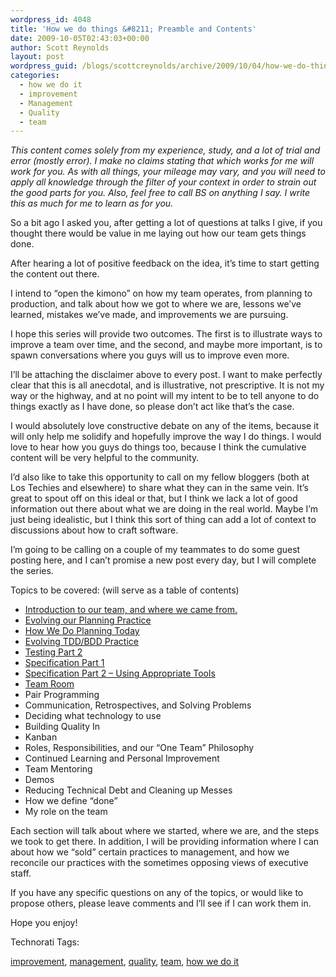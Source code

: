 ```yaml
---
wordpress_id: 4048
title: 'How we do things &#8211; Preamble and Contents'
date: 2009-10-05T02:43:03+00:00
author: Scott Reynolds
layout: post
wordpress_guid: /blogs/scottcreynolds/archive/2009/10/04/how-we-do-things-preamble-and-contents.aspx
categories:
  - how we do it
  - improvement
  - Management
  - Quality
  - team
---
```

_This content comes solely from my experience, study, and a lot of trial and error (mostly error). I make no claims stating that which works for me will work for you. As with all things, your mileage may vary, and you will need to apply all knowledge through the filter of your context in order to strain out the good parts for you. Also, feel free to call BS on anything I say. I write this as much for me to learn as for you._ 

So a bit ago I asked you, after getting a lot of questions at talks I give, if you thought there would be value in me laying out how our team gets things done.

After hearing a lot of positive feedback on the idea, it&#8217;s time to start getting the content out there.

I intend to &#8220;open the kimono&#8221; on how my team operates, from planning to production, and talk about how we got to where we are, lessons we&#8217;ve learned, mistakes we&#8217;ve made, and improvements we are pursuing.

I hope this series will provide two outcomes. The first is to illustrate ways to improve a team over time, and the second, and maybe more important, is to spawn conversations where you guys will us to improve even more.

I&#8217;ll be attaching the disclaimer above to every post. I want to make perfectly clear that this is all anecdotal, and is illustrative, not prescriptive. It is not my way or the highway, and at no point will my intent to be to tell anyone to do things exactly as I have done, so please don&#8217;t act like that&#8217;s the case.

I would absolutely love constructive debate on any of the items, because it will only help me solidify and hopefully improve the way I do things. I would love to hear how you guys do things too, because I think the cumulative content will be very helpful to the community.

I&#8217;d also like to take this opportunity to call on my fellow bloggers (both at Los Techies and elsewhere) to share what they can in the same vein. It&#8217;s great to spout off on this ideal or that, but I think we lack a lot of good information out there about what we are doing in the real world. Maybe I&#8217;m just being idealistic, but I think this sort of thing can add a lot of context to discussions about how to craft software.

I&#8217;m going to be calling on a couple of my teammates to do some guest posting here, and I can&#8217;t promise a new post every day, but I will complete the series.

Topics to be covered: (will serve as a table of contents)

  * [Introduction to our team, and where we came from.](http://www.lostechies.com/blogs/scottcreynolds/archive/2009/10/05/how-we-do-things-who-we-are-where-we-were-where-we-stand.aspx)
  * [Evolving our Planning Practice](http://www.lostechies.com/blogs/scottcreynolds/archive/2009/10/05/how-we-do-things-evolving-our-planning-practice.aspx)
  * [How We Do Planning Today](http://www.lostechies.com/blogs/scottcreynolds/archive/2009/10/06/how-we-do-things-planning-part-2.aspx)
  * [Evolving TDD/BDD Practice](http://www.lostechies.com/blogs/scottcreynolds/archive/2009/10/07/how-we-do-things-tdd-bdd.aspx)
  * [Testing Part 2](http://www.lostechies.com/blogs/scottcreynolds/archive/2009/10/11/how-we-do-things-testing-part-2.aspx)
  * [Specification Part 1](http://www.lostechies.com/blogs/scottcreynolds/archive/2009/11/12/how-we-do-things-evolving-our-specification-practice.aspx)
  * [Specification Part 2 &#8211; Using Appropriate Tools](http://www.lostechies.com/blogs/scottcreynolds/archive/2009/11/13/how-we-do-things-specification-using-the-right-tools.aspx)
  * [Team Room](http://www.lostechies.com/blogs/scottcreynolds/archive/2009/11/17/how-we-do-things-the-team-room.aspx)
  * Pair Programming
  * Communication, Retrospectives, and Solving Problems
  * Deciding what technology to use
  * Building Quality In
  * Kanban
  * Roles, Responsibilities, and our &#8220;One Team&#8221; Philosophy
  * Continued Learning and Personal Improvement
  * Team Mentoring
  * Demos
  * Reducing Technical Debt and Cleaning up Messes
  * How we define &#8220;done&#8221;
  * My role on the team

Each section will talk about where we started, where we are, and the steps we took to get there. In addition, I will be providing information where I can about how we &#8220;sold&#8221; certain practices to management, and how we reconcile our practices with the sometimes opposing views of executive staff.

If you have any specific questions on any of the topics, or would like to propose others, please leave comments and I&#8217;ll see if I can work them in.

Hope you enjoy!

<!-- Technorati Tags Start -->

Technorati Tags:
  
<a href="http://technorati.com/tag/improvement" rel="tag">improvement</a>, <a href="http://technorati.com/tag/management" rel="tag">management</a>, <a href="http://technorati.com/tag/quality" rel="tag">quality</a>, <a href="http://technorati.com/tag/team" rel="tag">team</a>, <a href="http://technorati.com/tag/how%20we%20do%20it" rel="tag">how we do it</a> 

<!-- Technorati Tags End -->